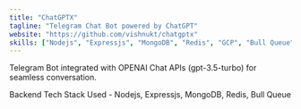 ```yaml
---
title: "ChatGPTX"
tagline: "Telegram Chat Bot powered by ChatGPT"
website: "https://github.com/vishnukt/chatgptx"
skills: ["Nodejs", "Expressjs", "MongoDB", "Redis", "GCP", "Bull Queue"]
---
```


Telegram Bot integrated with OPENAI Chat APIs (gpt-3.5-turbo) for seamless conversation.

Backend Tech Stack Used - Nodejs, Expressjs, MongoDB, Redis, Bull Queue
